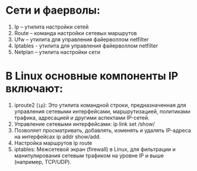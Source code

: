 # Сети и фаерволы:
1) Ip – утилита настройки сетей
2) Route – команда настройки сетевых маршрутов
3) Ufw – утилита для управления файерволлом netfilter
4) Iptables - утилита для управления файерволлом netfilter
5) Netplan – утилита настройки сети


# В Linux основные компоненты IP включают:
1. iproute2 (`ip`): Это утилита командной строки, предназначенная для управления сетевыми интерфейсами, маршрутизацией, политиками трафика, адресацией и другими аспектами IP-сетей.
2. Управление сетевыми интерфейсами: ip link set /show/
3. Позволяет просматривать, добавлять, изменять и удалять IP-адреса на интерфейсах ip addr show/add.
4. Настройка маршрутов ip route
5. iptables: Межсетевой экран (firewall) в Linux, для фильтрации и манипулирования сетевым трафиком на уровне IP и выше (например, TCP/UDP).